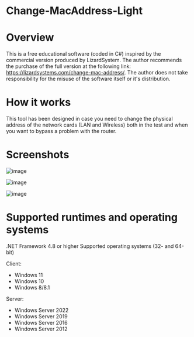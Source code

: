 # Change-MacAddress-Light

# Overview

This is a free educational software (coded in C#) inspired by the commercial version produced by LizardSystem. The author recommends the purchase of the full 
version at the following link: https://lizardsystems.com/change-mac-address/. The author does not take responsibility for the misuse of the 
software itself or it's distribution.

# How it works
This tool has been designed in case you need to change the physical address of the network cards 
(LAN and Wireless) both in the test and when you want to bypass a problem with the router.

# Screenshots
![image](https://github.com/Roy1969/Change-MacAddress-Light/assets/130230483/9dc9b9c9-8ae4-46bc-902b-d66dbd6cb68c)

![image](https://github.com/Roy1969/Change-MacAddress-Light/assets/130230483/b2cc3047-2b71-4de3-af87-a98540ea481f)

![image](https://github.com/Roy1969/Change-MacAddress-Light/assets/130230483/0ebc5a66-bcd1-4b0b-ad81-fe0fe2a0327e)

# Supported runtimes and operating systems
.NET Framework 4.8 or higher
Supported operating systems (32- and 64-bit)

Client:
 - Windows 11
 - Windows 10
 - Windows 8/8.1

Server:
 - Windows Server 2022
 - Windows Server 2019
 - Windows Server 2016
 - Windows Server 2012

